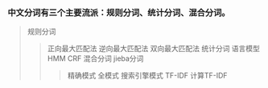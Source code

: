 ### 中文分词有三个主要流派：规则分词、统计分词、混合分词。
> 规则分词
>> 正向最大匹配法
>> 逆向最大匹配法
>> 双向最大匹配法
> 统计分词
>> 语言模型
>> HMM
>> CRF
> 混合分词 
>> jieba分词
>>> 精确模式
>>> 全模式
>>> 搜索引擎模式
>> TF-IDF
>> 计算TF-IDF
